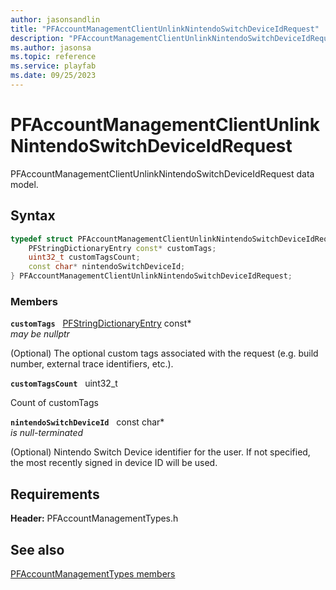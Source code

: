 ```yaml
---
author: jasonsandlin
title: "PFAccountManagementClientUnlinkNintendoSwitchDeviceIdRequest"
description: "PFAccountManagementClientUnlinkNintendoSwitchDeviceIdRequest data model."
ms.author: jasonsa
ms.topic: reference
ms.service: playfab
ms.date: 09/25/2023
---
```


# PFAccountManagementClientUnlinkNintendoSwitchDeviceIdRequest  

PFAccountManagementClientUnlinkNintendoSwitchDeviceIdRequest data model.  

## Syntax  
  
```cpp
typedef struct PFAccountManagementClientUnlinkNintendoSwitchDeviceIdRequest {  
    PFStringDictionaryEntry const* customTags;  
    uint32_t customTagsCount;  
    const char* nintendoSwitchDeviceId;  
} PFAccountManagementClientUnlinkNintendoSwitchDeviceIdRequest;  
```
  
### Members  
  
**`customTags`** &nbsp; [PFStringDictionaryEntry](../../pftypes/structs/pfstringdictionaryentry.md) const*  
*may be nullptr*  
  
(Optional) The optional custom tags associated with the request (e.g. build number, external trace identifiers, etc.).
  
**`customTagsCount`** &nbsp; uint32_t  
  
Count of customTags
  
**`nintendoSwitchDeviceId`** &nbsp; const char*  
*is null-terminated*  
  
(Optional) Nintendo Switch Device identifier for the user. If not specified, the most recently signed in device ID will be used.
  
  
## Requirements  
  
**Header:** PFAccountManagementTypes.h
  
## See also  
[PFAccountManagementTypes members](../pfaccountmanagementtypes_members.md)  

  
  
